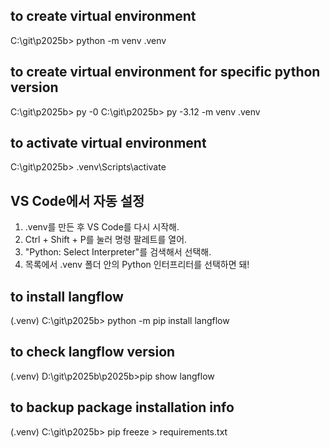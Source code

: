 ## to create virtual environment
C:\git\p2025b> python -m venv .venv

## to create virtual environment for specific python version
C:\git\p2025b> py -0
C:\git\p2025b> py -3.12 -m venv .venv

## to activate virtual environment
C:\git\p2025b> .venv\Scripts\activate

## VS Code에서 자동 설정
1. .venv를 만든 후 VS Code를 다시 시작해.
2. Ctrl + Shift + P를 눌러 명령 팔레트를 열어.
3. "Python: Select Interpreter"를 검색해서 선택해.
4. 목록에서 .venv 폴더 안의 Python 인터프리터를 선택하면 돼!

## to install langflow
(.venv) C:\git\p2025b> python -m pip install langflow

## to check langflow version
(.venv) D:\git\p2025b\p2025b>pip show langflow

## to backup package installation info
(.venv) C:\git\p2025b> pip freeze > requirements.txt
